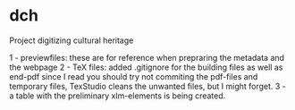 # dch
Project digitizing cultural heritage

1 - previewfiles: these are for reference when prepraring the metadata and the webpage
2 - TeX files: added .gitignore for the building files as well as end-pdf since I read you should try not commiting the pdf-files and temporary files, TexStudio cleans the unwanted files, but I might forget.
3 - a table with the preliminary xlm-elements is being created.
